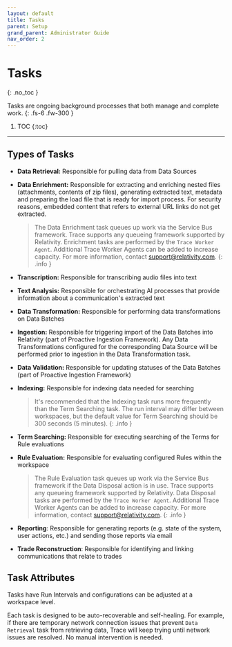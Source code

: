 ```yaml
---
layout: default
title: Tasks
parent: Setup
grand_parent: Administrator Guide
nav_order: 2
---
```


# Tasks
{: .no_toc }

Tasks are ongoing background processes that both manage and complete work.
{: .fs-6 .fw-300 }

1. TOC
{:toc}

---

Types of Tasks
------

- **Data Retrieval:** Responsible for pulling data from Data Sources

- **Data Enrichment:** Responsible for extracting and enriching nested files (attachments, contents of zip files), generating extracted text, metadata and preparing the load file that is ready for import process. For security reasons, embedded content that refers to external URL links do not get extracted.

  > The Data Enrichment task queues up work via the Service Bus framework. Trace supports any queueing framework supported by Relativity. Enrichment tasks are performed by the `Trace Worker Agent`. Additional Trace Worker Agents can be added to increase capacity. For more information, contact [support@relativity.com](mailto:support@relativity.com).
  {: .info }
  
- **Transcription:** Responsible for transcribing audio files into text

- **Text Analysis:** Responsible for orchestrating AI processes that provide information about a communication's extracted text

- **Data Transformation:** Responsible for performing data transformations on Data Batches

- **Ingestion:** Responsible for triggering import of the Data Batches into Relativity (part of Proactive Ingestion Framework). Any Data Transformations configured for the corresponding Data Source will be performed prior to ingestion in the Data Transformation task.

- **Data Validation:** Responsible for updating statuses of the Data Batches (part of Proactive Ingestion Framework)

- **Indexing:** Responsible for indexing data needed for searching

  > It's recommended that the Indexing task runs more frequently than the Term Searching task. The run interval may differ between workspaces, but the default value for Term Searching should be 300 seconds (5 minutes).
  > {: .info }

- **Term Searching:** Responsible for executing searching of the Terms for Rule evaluations

- **Rule Evaluation:** Responsible for evaluating configured Rules within the workspace 

  > The Rule Evaluation task queues up work via the Service Bus framework if the Data Disposal action is in use. Trace supports any queueing framework supported by Relativity. Data Disposal  tasks are performed by the `Trace Worker Agent`. Additional Trace Worker Agents can be added to increase capacity. For more information, contact [support@relativity.com](mailto:support@relativity.com).
  {: .info }

- **Reporting**: Responsible for generating reports (e.g. state of the system, user actions, etc.) and sending those reports via email

- **Trade Reconstruction**: Responsible for identifying and linking communications that relate to trades

## Task Attributes

Tasks have Run Intervals and configurations can be adjusted at a workspace level.

Each task is designed to be auto-recoverable and self-healing. For example, if there are temporary network connection issues that prevent `Data Retrieval` task from retrieving data, Trace will keep trying until network issues are resolved. No manual intervention is needed.

